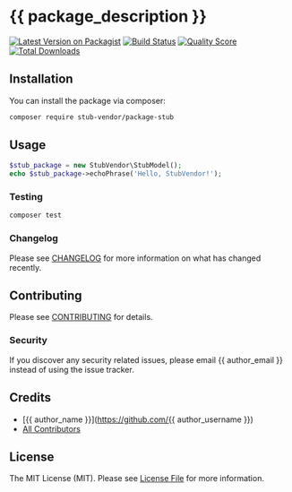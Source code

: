 # {{ package_description }}

[![Latest Version on Packagist](https://img.shields.io/packagist/v/stub-vendor/stub-package.svg?style=flat-square)](https://packagist.org/packages/stub-vendor/stub-package)
[![Build Status](https://img.shields.io/travis/stub-vendor/stub-package/master.svg?style=flat-square)](https://travis-ci.org/stub-vendor/stub-package)
[![Quality Score](https://img.shields.io/scrutinizer/g/stub-vendor/stub-package.svg?style=flat-square)](https://scrutinizer-ci.com/g/stub-vendor/stub-package)
[![Total Downloads](https://img.shields.io/packagist/dt/stub-vendor/stub-package.svg?style=flat-square)](https://packagist.org/packages/stub-vendor/stub-package)

## Installation

You can install the package via composer:

```bash
composer require stub-vendor/package-stub
```

## Usage

``` php
$stub_package = new StubVendor\StubModel();
echo $stub_package->echoPhrase('Hello, StubVendor!');
```

### Testing

``` bash
composer test
```

### Changelog

Please see [CHANGELOG](CHANGELOG.md) for more information on what has changed recently.

## Contributing

Please see [CONTRIBUTING](CONTRIBUTING.md) for details.

### Security

If you discover any security related issues, please email {{ author_email }} instead of using the issue tracker.

## Credits

- [{{ author_name }}](https://github.com/{{ author_username }})
- [All Contributors](../../contributors)

## License

The MIT License (MIT). Please see [License File](LICENSE.md) for more information.
